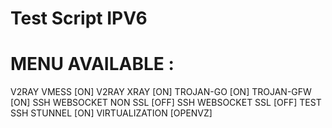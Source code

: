 # Test Script IPV6

# MENU AVAILABLE :
V2RAY VMESS [ON]
V2RAY XRAY [ON]
TROJAN-GO [ON]
TROJAN-GFW [ON]
SSH WEBSOCKET NON SSL [OFF]
SSH WEBSOCKET SSL [OFF]
TEST SSH STUNNEL [ON]
VIRTUALIZATION [OPENVZ]
